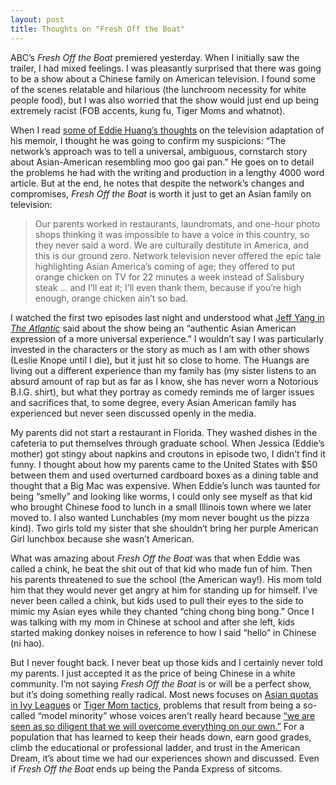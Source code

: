 ```yaml
---
layout: post
title: Thoughts on "Fresh Off the Boat"
---
```


ABC’s *Fresh Off the Boat* premiered yesterday. When I initially saw the trailer, I had mixed feelings. I was pleasantly surprised that there was going to be a show about a Chinese family on American television. I found some of the scenes relatable and hilarious (the lunchroom necessity for white people food), but I was also worried that the show would just end up being extremely racist (FOB accents, kung fu, Tiger Moms and whatnot). 

When I read [some of Eddie Huang’s thoughts](http://www.vulture.com/2015/01/eddie-huang-fresh-off-the-boat-abc.html) on the television adaptation of his memoir, I thought he was going to confirm my suspicions: “The network’s approach was to tell a universal, ambiguous, cornstarch story about Asian-American resembling moo goo gai pan.” He goes on to detail the problems he had with the writing and production in a lengthy 4000 word article. But at the end, he notes that despite the network’s changes and compromises, *Fresh Off the Boat* is worth it just to get an Asian family on television:

<blockquote>Our parents worked in restaurants, laundromats, and one-hour photo shops thinking it was impossible to have a voice in this country, so they never said a word. We are culturally destitute in America, and this is our ground zero. Network television never offered the epic tale highlighting Asian America’s coming of age; they offered to put orange chicken on TV for 22 minutes a week instead of Salisbury steak … and I’ll eat it; I’ll even thank them, because if you’re high enough, orange chicken ain’t so bad.</blockquote>

I watched the first two episodes last night and understood what [Jeff Yang in *The Atlantic*](http://www.theatlantic.com/entertainment/archive/2015/01/the-terrible-questions-journalists-have-been-asking-the-cast-of-fresh-off-the-boat/384666/) said about the show being an “authentic Asian American expression of a more universal experience.” I wouldn’t say I was particularly invested in the characters or the story as much as I am with other shows (Leslie Knope until I die), but it just hit so close to home. The Huangs are living out a different experience than my family has (my sister listens to an absurd amount of rap but as far as I know, she has never worn a Notorious B.I.G. shirt), but what they portray as comedy reminds me of larger issues and sacrifices that, to some degree, every Asian American family has experienced but never seen discussed openly in the media.

My parents did not start a restaurant in Florida. They washed dishes in the cafeteria to put themselves through graduate school. When Jessica (Eddie’s mother) got stingy about napkins and croutons in episode two, I didn’t find it funny. I thought about how my parents came to the United States with $50 between them and used overturned cardboard boxes as a dining table and thought that a Big Mac was expensive. When Eddie’s lunch was taunted for being “smelly” and looking like worms, I could only see myself as that kid who brought Chinese food to lunch in a small Illinois town where we later moved to. I also wanted Lunchables (my mom never bought us the pizza kind). Two girls told my sister that she shouldn’t bring her purple American Girl lunchbox because she wasn’t American.

What was amazing about *Fresh Off the Boat* was that when Eddie was called a chink, he beat the shit out of that kid who made fun of him. Then his parents threatened to sue the school (the American way!). His mom told him that they would never get angry  at him for standing up for himself. I’ve never been called a chink, but kids used to pull their eyes to the side to mimic my Asian eyes while they chanted “ching chong bing bong.” Once I was talking with my mom in Chinese at school and after she left, kids started making donkey noises in reference to how I said “hello” in Chinese (ni hao).

But I never fought back. I never beat up those kids and I certainly never told my parents. I just accepted it as the price of being Chinese in a white community. I’m not saying *Fresh Off the Boat* is or will be a perfect show, but it’s doing something really radical. Most news focuses on [Asian quotas in Ivy Leagues](http://www.nytimes.com/roomfordebate/2012/12/19/fears-of-an-asian-quota-in-the-ivy-league/discrimination-is-obvious) or [Tiger Mom tactics](http://time.com/88125/the-tiger-mom-effect-is-real-says-large-study/), problems that result from being a so-called “model minority” whose voices aren’t really heard because [“we are seen as so diligent that we will overcome everything on our own.”](http://www.voanews.com/content/chinese-americans-dont-call-us-model-citizens/1955111.html) For a population that has learned to keep their heads down, earn good grades, climb the educational or professional ladder, and trust in the American Dream, it’s about time we had our experiences shown and discussed. Even if *Fresh Off the Boat* ends up being the Panda Express of sitcoms.